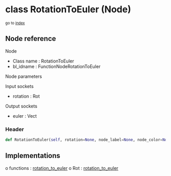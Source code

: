 # class RotationToEuler (Node)

<sub>go to [index](/docs/index.md)</sub>

## Node reference

Node
 - Class name : RotationToEuler
 - bl_idname : FunctionNodeRotationToEuler

Node parameters

Input sockets
 - rotation : Rot

Output sockets
 - euler : Vect

### Header

``` python
def RotationToEuler(self, rotation=None, node_label=None, node_color=None):
```

## Implementations

o functions : [rotation_to_euler](/docs/GeoNodes_classes/GLOBAL.md#rotation_to_euler)
o Rot : [rotation_to_euler](/docs/GeoNodes_classes/Rot.md#rotation_to_euler) 

